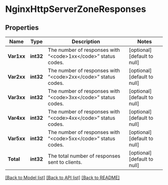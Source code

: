 # NginxHttpServerZoneResponses

## Properties
Name | Type | Description | Notes
------------ | ------------- | ------------- | -------------
**Var1xx** | **int32** | The number of responses with “&lt;code&gt;1xx&lt;/code&gt;” status codes. | [optional] [default to null]
**Var2xx** | **int32** | The number of responses with “&lt;code&gt;2xx&lt;/code&gt;” status codes. | [optional] [default to null]
**Var3xx** | **int32** | The number of responses with “&lt;code&gt;3xx&lt;/code&gt;” status codes. | [optional] [default to null]
**Var4xx** | **int32** | The number of responses with “&lt;code&gt;4xx&lt;/code&gt;” status codes. | [optional] [default to null]
**Var5xx** | **int32** | The number of responses with “&lt;code&gt;5xx&lt;/code&gt;” status codes. | [optional] [default to null]
**Total** | **int32** | The total number of responses sent to clients. | [optional] [default to null]

[[Back to Model list]](../README.md#documentation-for-models) [[Back to API list]](../README.md#documentation-for-api-endpoints) [[Back to README]](../README.md)


